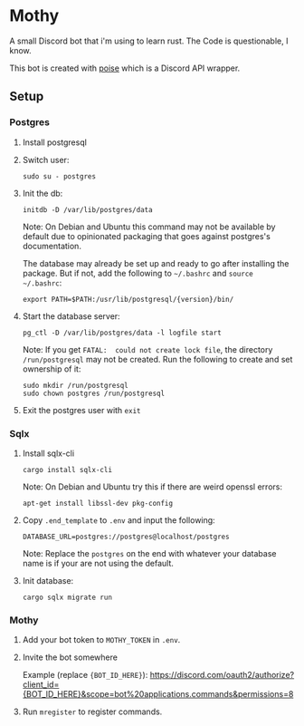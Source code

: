 # Mothy

A small Discord bot that i'm using to learn rust. The Code is questionable, I know.

This bot is created with [poise](https://github.com/serenity-rs/poise/) which is a Discord API wrapper.

## Setup

### Postgres

1. Install postgresql

2. Switch user:

    ```
    sudo su - postgres
    ```

3. Init the db:

    ```
    initdb -D /var/lib/postgres/data
    ```

    Note: On Debian and Ubuntu this command may not be available by default due to opinionated packaging that goes against postgres's documentation.

    The database may already be set up and ready to go after installing the package. But if not, add the following to `~/.bashrc` and `source ~/.bashrc`:

    ```
    export PATH=$PATH:/usr/lib/postgresql/{version}/bin/
    ```

4. Start the database server:

    ```
    pg_ctl -D /var/lib/postgres/data -l logfile start
    ```

    Note: If you get `FATAL:  could not create lock file`, the directory `/run/postgresql` may not be created. Run the following to create and set ownership of it:

    ```
    sudo mkdir /run/postgresql
    sudo chown postgres /run/postgresql
    ```

5. Exit the postgres user with `exit`

### Sqlx

1. Install sqlx-cli

    ```
    cargo install sqlx-cli
    ```

    Note: On Debian and Ubuntu try this if there are weird openssl errors:

    ```
    apt-get install libssl-dev pkg-config
    ```

2. Copy `.end_template` to `.env` and input the following:

    ```
    DATABASE_URL=postgres://postgres@localhost/postgres
    ```

    Note: Replace the `postgres` on the end with whatever your database name is if your are not using the default.

3. Init database:

    ```
    cargo sqlx migrate run
    ```

### Mothy

1. Add your bot token to `MOTHY_TOKEN` in `.env`.

2. Invite the bot somewhere

    Example (replace `{BOT_ID_HERE}`): https://discord.com/oauth2/authorize?client_id={BOT_ID_HERE}&scope=bot%20applications.commands&permissions=8

3. Run `mregister` to register commands.
